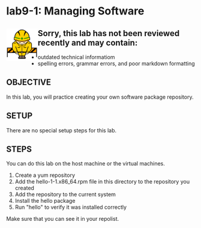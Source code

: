 # lab9-1: Managing Software
## <img align="left" src="../images/ConstructionSign.png">Sorry, this lab has not been reviewed recently and may contain:
  - outdated technical informatiom
  - spelling errors, grammar errors, and poor markdown formatting

## OBJECTIVE

In this lab, you will practice creating your own software package repository.

## SETUP

There are no special setup steps for this lab.

## STEPS

You can do this lab on the host machine or the virtual machines.

1.  Create a yum repository
2.  Add the hello-1-1.x86_64.rpm file in this directory to the repository
    you created
3.  Add the repository to the current system
4.  Install the hello package
5.  Run "hello" to verify it was installed correctly

Make sure that you can see it in your repolist.
